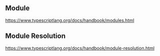 
## Module

https://www.typescriptlang.org/docs/handbook/modules.html

## Module Resolution

https://www.typescriptlang.org/docs/handbook/module-resolution.html